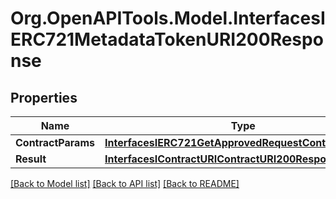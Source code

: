 # Org.OpenAPITools.Model.InterfacesIERC721MetadataTokenURI200Response

## Properties

Name | Type | Description | Notes
------------ | ------------- | ------------- | -------------
**ContractParams** | [**InterfacesIERC721GetApprovedRequestContractParams**](InterfacesIERC721GetApprovedRequestContractParams.md) |  | 
**Result** | [**InterfacesIContractURIContractURI200ResponseResult**](InterfacesIContractURIContractURI200ResponseResult.md) |  | 

[[Back to Model list]](../README.md#documentation-for-models) [[Back to API list]](../README.md#documentation-for-api-endpoints) [[Back to README]](../README.md)

